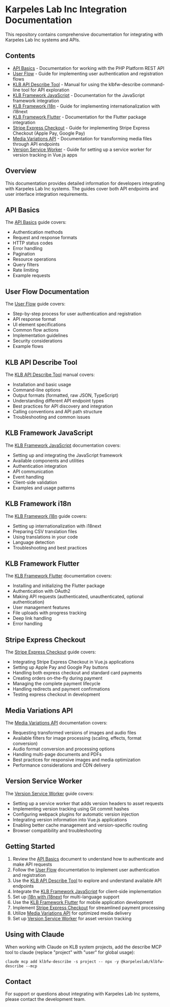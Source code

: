 # Karpeles Lab Inc Integration Documentation

This repository contains comprehensive documentation for integrating with Karpeles Lab Inc systems and APIs.

## Contents

- [API Basics](apibasics.md) - Documentation for working with the PHP Platform REST API
- [User Flow](userflow.md) - Guide for implementing user authentication and registration flows
- [KLB API Describe Tool](klbfw-describe.md) - Manual for using the klbfw-describe command-line tool for API exploration
- [KLB Framework JavaScript](klbfw-js.md) - Documentation for the JavaScript framework integration
- [KLB Framework i18n](klbfw-i18next.md) - Guide for implementing internationalization with i18next
- [KLB Framework Flutter](klbfw-flutter.md) - Documentation for the Flutter package integration
- [Stripe Express Checkout](express_checkout.md) - Guide for implementing Stripe Express Checkout (Apple Pay, Google Pay)
- [Media Variations API](media_variation.md) - Documentation for transforming media files through API endpoints
- [Version Service Worker](install-version-service-worker.md) - Guide for setting up a service worker for version tracking in Vue.js apps

## Overview

This documentation provides detailed information for developers integrating with Karpeles Lab Inc systems. The guides cover both API endpoints and user interface integration requirements.

## API Basics

The [API Basics](apibasics.md) guide covers:

- Authentication methods
- Request and response formats
- HTTP status codes
- Error handling
- Pagination
- Resource operations
- Query filters
- Rate limiting
- Example requests

## User Flow Documentation

The [User Flow](userflow.md) guide covers:

- Step-by-step process for user authentication and registration
- API response format
- UI element specifications
- Common flow actions
- Implementation guidelines
- Security considerations
- Example flows

## KLB API Describe Tool

The [KLB API Describe Tool](klbfw-describe.md) manual covers:

- Installation and basic usage
- Command-line options
- Output formats (formatted, raw JSON, TypeScript)
- Understanding different API endpoint types
- Best practices for API discovery and integration
- Calling conventions and API path structure
- Troubleshooting and common issues

## KLB Framework JavaScript

The [KLB Framework JavaScript](klbfw-js.md) documentation covers:

- Setting up and integrating the JavaScript framework
- Available components and utilities
- Authentication integration
- API communication
- Event handling
- Client-side validation
- Examples and usage patterns

## KLB Framework i18n

The [KLB Framework i18n](klbfw-i18next.md) guide covers:

- Setting up internationalization with i18next
- Preparing CSV translation files
- Using translations in your code
- Language detection
- Troubleshooting and best practices

## KLB Framework Flutter

The [KLB Framework Flutter](klbfw-flutter.md) documentation covers:

- Installing and initializing the Flutter package
- Authentication with OAuth2
- Making API requests (authenticated, unauthenticated, optional authentication)
- User management features
- File uploads with progress tracking
- Deep link handling
- Error handling

## Stripe Express Checkout

The [Stripe Express Checkout](express_checkout.md) guide covers:

- Integrating Stripe Express Checkout in Vue.js applications
- Setting up Apple Pay and Google Pay buttons
- Handling both express checkout and standard card payments
- Creating orders on-the-fly during payment
- Managing the complete payment lifecycle
- Handling redirects and payment confirmations
- Testing express checkout in development

## Media Variations API

The [Media Variations API](media_variation.md) documentation covers:

- Requesting transformed versions of images and audio files
- Available filters for image processing (scaling, effects, format conversion)
- Audio format conversion and processing options
- Handling multi-page documents and PDFs
- Best practices for responsive images and media optimization
- Performance considerations and CDN delivery

## Version Service Worker

The [Version Service Worker](install-version-service-worker.md) guide covers:

- Setting up a service worker that adds version headers to asset requests
- Implementing version tracking using Git commit hashes
- Configuring webpack plugins for automatic version injection
- Integrating version information into Vue.js applications
- Enabling better cache management and version-specific routing
- Browser compatibility and troubleshooting

## Getting Started

1. Review the [API Basics](apibasics.md) document to understand how to authenticate and make API requests
2. Follow the [User Flow](userflow.md) documentation to implement user authentication and registration
3. Use the [KLB API Describe Tool](klbfw-describe.md) to explore and understand available API endpoints
4. Integrate the [KLB Framework JavaScript](klbfw-js.md) for client-side implementation
5. Set up [i18n with i18next](klbfw-i18next.md) for multi-language support
6. Use the [KLB Framework Flutter](klbfw-flutter.md) for mobile application development
7. Implement [Stripe Express Checkout](express_checkout.md) for streamlined payment processing
8. Utilize [Media Variations API](media_variation.md) for optimized media delivery
9. Set up [Version Service Worker](install-version-service-worker.md) for asset version tracking

## Using with Claude

When working with Claude on KLB system projects, add the describe MCP tool to claude (replace "project" with "user" for global usage):

    claude mcp add klbfw-describe -s project -- npx -y @karpeleslab/klbfw-describe --mcp

## Contact

For support or questions about integrating with Karpeles Lab Inc systems, please contact the development team.
